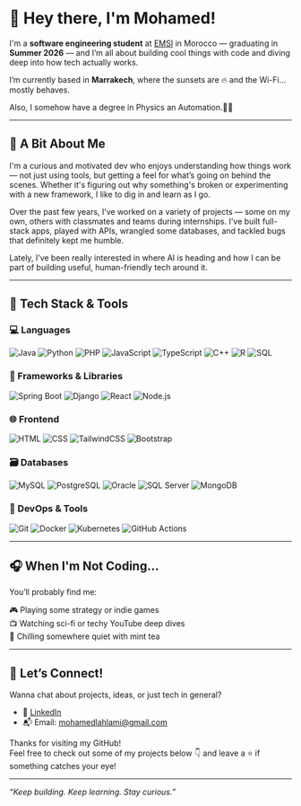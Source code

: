 # 👋 Hey there, I'm Mohamed!

I'm a **software engineering student** at [EMSI](https://www.emsi.ma/) in Morocco — graduating in **Summer 2026** — and I’m all about building cool things with code and diving deep into how tech actually works.

I’m currently based in **Marrakech**, where the sunsets are 🔥 and the Wi-Fi... mostly behaves.

Also, I somehow have a degree in Physics an Automation.🤷‍♂️

---

## 🧠 A Bit About Me

I'm a curious and motivated dev who enjoys understanding how things work — not just using tools, but getting a feel for what’s going on behind the scenes. Whether it's figuring out why something's broken or experimenting with a new framework, I like to dig in and learn as I go.

Over the past few years, I’ve worked on a variety of projects — some on my own, others with classmates and teams during internships. I've built full-stack apps, played with APIs, wrangled some databases, and tackled bugs that definitely kept me humble.

Lately, I’ve been really interested in where AI is heading and how I can be part of building useful, human-friendly tech around it.

---

## 🧰 Tech Stack & Tools

### 💻 Languages

![Java](https://img.shields.io/badge/Java-007396?style=for-the-badge&logo=java&logoColor=white)
![Python](https://img.shields.io/badge/Python-3776AB?style=for-the-badge&logo=python&logoColor=white)
![PHP](https://img.shields.io/badge/PHP-777BB4?style=for-the-badge&logo=php&logoColor=white)
![JavaScript](https://img.shields.io/badge/JavaScript-F7DF1E?style=for-the-badge&logo=javascript&logoColor=black)
![TypeScript](https://img.shields.io/badge/TypeScript-3178C6?style=for-the-badge&logo=typescript&logoColor=white)
![C++](https://img.shields.io/badge/C++-00599C?style=for-the-badge&logo=c%2B%2B&logoColor=white)
![R](https://img.shields.io/badge/R-276DC3?style=for-the-badge&logo=r&logoColor=white)
![SQL](https://img.shields.io/badge/SQL-4479A1?style=for-the-badge&logo=sqlite&logoColor=white)

### 🧱 Frameworks & Libraries

![Spring Boot](https://img.shields.io/badge/Spring_Boot-6DB33F?style=for-the-badge&logo=spring-boot&logoColor=white)
![Django](https://img.shields.io/badge/Django-092E20?style=for-the-badge&logo=django&logoColor=white)
![React](https://img.shields.io/badge/React-20232A?style=for-the-badge&logo=react&logoColor=61DAFB)
![Node.js](https://img.shields.io/badge/Node.js-339933?style=for-the-badge&logo=nodedotjs&logoColor=white)

### 🌐 Frontend

![HTML](https://img.shields.io/badge/HTML5-E34F26?style=for-the-badge&logo=html5&logoColor=white)
![CSS](https://img.shields.io/badge/CSS3-1572B6?style=for-the-badge&logo=css3&logoColor=white)
![TailwindCSS](https://img.shields.io/badge/Tailwind_CSS-38B2AC?style=for-the-badge&logo=tailwind-css&logoColor=white)
![Bootstrap](https://img.shields.io/badge/Bootstrap-7952B3?style=for-the-badge&logo=bootstrap&logoColor=white)

### 🗃️ Databases

![MySQL](https://img.shields.io/badge/MySQL-4479A1?style=for-the-badge&logo=mysql&logoColor=white)
![PostgreSQL](https://img.shields.io/badge/PostgreSQL-336791?style=for-the-badge&logo=postgresql&logoColor=white)
![Oracle](https://img.shields.io/badge/Oracle-F80000?style=for-the-badge&logo=oracle&logoColor=white)
![SQL Server](https://img.shields.io/badge/SQL_Server-CC2927?style=for-the-badge&logo=microsoft-sql-server&logoColor=white)
![MongoDB](https://img.shields.io/badge/MongoDB-47A248?style=for-the-badge&logo=mongodb&logoColor=white)

### 🔧 DevOps & Tools

![Git](https://img.shields.io/badge/Git-F05032?style=for-the-badge&logo=git&logoColor=white)
![Docker](https://img.shields.io/badge/Docker-2496ED?style=for-the-badge&logo=docker&logoColor=white)
![Kubernetes](https://img.shields.io/badge/Kubernetes-326CE5?style=for-the-badge&logo=kubernetes&logoColor=white)
![GitHub Actions](https://img.shields.io/badge/GitHub_Actions-2088FF?style=for-the-badge&logo=githubactions&logoColor=white)

---

## 🎧 When I'm Not Coding...

You’ll probably find me:

🎮 Playing some strategy or indie games  
📺 Watching sci-fi or techy YouTube deep dives  
🍵 Chilling somewhere quiet with mint tea

---

## 🤝 Let’s Connect!

Wanna chat about projects, ideas, or just tech in general?

- 💼 [LinkedIn](www.linkedin.com/in/mohamedlahlami)
- 📬 Email: mohamedlahlami@gmail.com

Thanks for visiting my GitHub!  
Feel free to check out some of my projects below 👇 and leave a ⭐ if something catches your eye!

---

_“Keep building. Keep learning. Stay curious.”_
